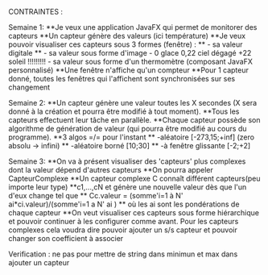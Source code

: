 CONTRAINTES :

Semaine 1:
**Je veux une application JavaFX qui permet de monitorer des capteurs
**Un capteur génère des valeurs (ici température)
**Je veux pouvoir visualiser ces capteurs sous 3 formes (fenêtre) :
**   - sa valeur digitale
**   - sa valeur sous forme d'image - 0 glace 0,22 ciel dégagé +22 soleil
!!!!!!!!!    - sa valeur sous forme d'un thermomètre (composant JavaFX personnalisé)
**Une fenêtre n'affiche qu'un compteur
**Pour 1 capteur donné, toutes les fenêtres qui l'affichent sont synchronisées sur ses changement

Semaine 2:
**Un capteur génère une valeur toutes les X secondes (X sera donné à la création et pourra être modifié à tout moment).
**Tous les capteurs effectuent leur tâche en parallèle.
**Chaque capteur possède son algorithme de génération de valeur (qui pourra être modifié au cours du programme).
**3 algos =/= pour l'instant
**    -aléatoire [-273,15;+inf] (zero absolu -> infini)
**    -aléatoire borné [10;30]
**    -à fenêtre glissante [-2;+2]

Semaine 3:
**On va à présent visualiser des 'capteurs' plus complexes dont la valeur dépend d'autres capteurs
**On pourra appeler CapteurComplexe
**Un capteur complexe C connaît différent capteurs(peu importe leur type)
**c1,...,cN et génère une nouvelle valeur dès que l'un d'eux change tel que
**    Cc.valeur = (somme'i=1 à N' ai*ci.valeur)/(somme'i=1 a N' ai )
**    où les ai sont les pondérations de chaque capteur
**On veut visualiser ces capteurs sous forme hiérarchique et pouvoir continuer à les configurer comme avant.
Pour les capteurs complexes cela voudra dire pouvoir ajouter un s/s capteur et pouvoir changer son coefficient à associer


Verification : ne pas pour mettre de string dans minimun et max dans ajouter un capteur